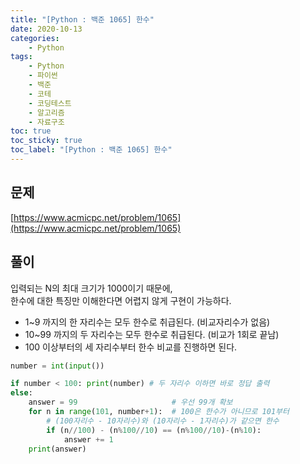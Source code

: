 ```yaml
---
title: "[Python : 백준 1065] 한수"
date: 2020-10-13
categories:
    - Python
tags:
    - Python
    - 파이썬
    - 백준
    - 코테
    - 코딩테스트
    - 알고리즘
    - 자료구조
toc: true
toc_sticky: true
toc_label: "[Python : 백준 1065] 한수"
---
```

## 문제
[https://www.acmicpc.net/problem/1065](https://www.acmicpc.net/problem/1065)

## 풀이
입력되는 N의 최대 크기가 1000이기 때문에,  
한수에 대한 특징만 이해한다면 어렵지 않게 구현이 가능하다.

- 1~9 까지의 한 자리수는 모두 한수로 취급된다. (비교자리수가 없음)
- 10~99 까지의 두 자리수는 모두 한수로 취급된다. (비교가 1회로 끝남)
- 100 이상부터의 세 자리수부터 한수 비교를 진행하면 된다.

```python
number = int(input())

if number < 100: print(number) # 두 자리수 이하면 바로 정답 출력
else:
    answer = 99                     # 우선 99개 확보
    for n in range(101, number+1):  # 100은 한수가 아니므로 101부터
        # (100자리수 - 10자리수)와 (10자리수 - 1자리수)가 같으면 한수
        if (n//100) - (n%100//10) == (n%100//10)-(n%10):
            answer += 1
    print(answer)
```